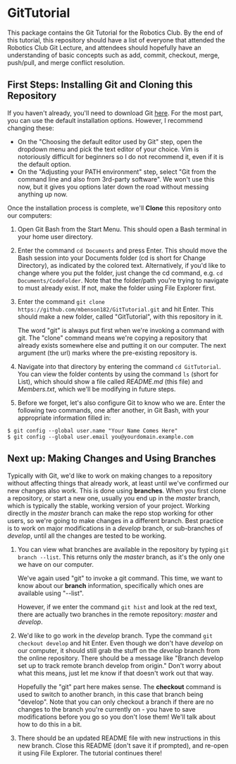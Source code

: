 # GitTutorial #

This package contains the Git Tutorial for the Robotics Club.
By the end of this tutorial, this repository should have a list of everyone that attended the Robotics Club Git Lecture, and attendees should hopefully have an understanding of basic concepts such as add, commit, checkout, merge, push/pull, and merge conflict resolution.

## First Steps: Installing Git and Cloning this Repository ##

If you haven't already, you'll need to download Git [here](https://git-scm.com/downloads). For the most part, you can use the default installation options. However, I recommend changing these:

* On the "Choosing the default editor used by Git" step, open the dropdown menu and pick the text editor of your choice. Vim is notoriously difficult for beginners so I do not recommend it, even if it is the default option.
* On the "Adjusting your PATH environment" step, select "Git from the command line and also from 3rd-party software". We won't use this now, but it gives you options later down the road without messing anything up now.

Once the installation process is complete, we'll **Clone** this repository onto our computers:

1. Open Git Bash from the Start Menu. This should open a Bash terminal in your home user directory.
2. Enter the command `cd Documents` and press Enter. This should move the Bash session into your Documents folder (cd is short for Change Directory), as indicated by the colored text. Alternatively, if you'd like to change where you put the folder, just change the cd command, e.g. `cd Documents/CodeFolder`. Note that the folder/path you're trying to navigate to must already exist. If not, make the folder using File Explorer first.
3. Enter the command `git clone https://github.com/mbenson182/GitTutorial.git` and hit Enter. This should make a new folder, called "GitTutorial", with this repository in it. 

   The word "git" is always put first when we're invoking a command with git. The "clone" command means we're copying a repository that already exists somewhere else and putting it on our computer. The next argument (the url) marks where the pre-existing repository is.

4. Navigate into that directory by entering the command `cd GitTutorial`. You can view the folder contents by using the command `ls` (short for List), which should show a file called *README.md* (this file) and *Members.txt*, which we'll be modifying in future steps.
5. Before we forget, let's also configure Git to know who we are. Enter the following two commands, one after another, in Git Bash, with your appropriate information filled in:
```
$ git config --global user.name "Your Name Comes Here"
$ git config --global user.email you@yourdomain.example.com
```

## Next up: Making Changes and Using Branches ##

Typically with Git, we'd like to work on making changes to a repository without affecting things that already work, at least until we've confirmed our new changes also work. This is done using **branches**. When you first clone a repository, or start a new one, usually you end up in the *master* branch, which is typically the stable, working version of your project. Working directly in the *master* branch can make the repo stop working for other users, so we're going to make changes in a different branch. Best practice is to work on major modifications in a *develop* branch, or sub-branches of *develop*, until all the changes are tested to be working.

1. You can view what branches are available in the repository by typing `git branch --list`. This returns only the *master* branch, as it's the only one we have on our computer. 

   We've again used "git" to invoke a git command. This time, we want to know about our **branch** information, specifically which ones are available using "--list". 
   
   However, if we enter the command `git hist` and look at the red text, there are actually two branches in the remote repository: *master* and *develop*.
   
2. We'd like to go work in the *develop* branch. Type the command `git checkout develop` and hit Enter. Even though we don't have *develop* on our computer, it should still grab the stuff on the *develop* branch from the online repository. There should be a message like "Branch develop set up to track remote branch develop from origin." Don't worry about what this means, just let me know if that doesn't work out that way.

   Hopefully the "git" part here makes sense. The **checkout** command is used to switch to another branch, in this case that branch being "develop". Note that you can only checkout a branch if there are no changes to the branch you're currently on - you have to save modifications before you go so you don't lose them! We'll talk about how to do this in a bit.

3. There should be an updated README file with new instructions in this new branch. Close this README (don't save it if prompted), and re-open it using File Explorer. The tutorial continues there!
